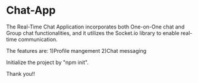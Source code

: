# Chat-App

The Real-Time Chat Application incorporates both One-on-One chat and Group chat functionalities, 
and it utilizes the Socket.io library to enable real-time communication.

The features are:
1)Profile mangement
2)Chat messaging

Initialize the project by "npm init".

Thank you!!
